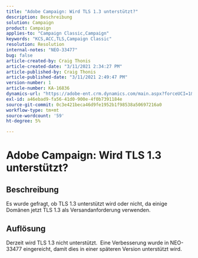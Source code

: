 ```yaml
---
title: "Adobe Campaign: Wird TLS 1.3 unterstützt?"
description: Beschreibung
solution: Campaign
product: Campaign
applies-to: "Campaign Classic,Campaign"
keywords: "KCS,ACC,TLS,Campaign Classic"
resolution: Resolution
internal-notes: "NEO-33477"
bug: false
article-created-by: Craig Thonis
article-created-date: "3/11/2021 2:34:27 PM"
article-published-by: Craig Thonis
article-published-date: "3/11/2021 2:49:47 PM"
version-number: 1
article-number: KA-16836
dynamics-url: "https://adobe-ent.crm.dynamics.com/main.aspx?forceUCI=1&pagetype=entityrecord&etn=knowledgearticle&id=438996dd-7682-eb11-a812-000d3a3b2c6b"
exl-id: a46ebad9-fa56-41d0-900e-4f0b7391184e
source-git-commit: 0c3e421beca46d9fe1952b1f98538a50697216a0
workflow-type: tm+mt
source-wordcount: '59'
ht-degree: 5%

---
```


# Adobe Campaign: Wird TLS 1.3 unterstützt?

## Beschreibung


Es wurde gefragt, ob TLS 1.3 unterstützt wird oder nicht, da einige Domänen jetzt TLS 1.3 als Versandanforderung verwenden.


## Auflösung


Derzeit wird TLS 1.3 nicht unterstützt.  Eine Verbesserung wurde in NEO-33477 eingereicht, damit dies in einer späteren Version unterstützt wird.
